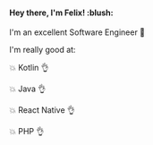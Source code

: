 <h4>Hey there, I'm <b>Felix!</b> :blush:</h4>

I'm an excellent Software Engineer :muscle:

I'm really good at:

:boom: Kotlin :ok_hand:

:boom: Java :ok_hand:

:boom: React Native :ok_hand:

:boom: PHP :ok_hand:
